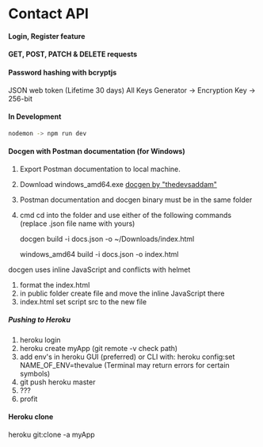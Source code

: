 # Contact API

#### Login, Register feature

#### GET, POST, PATCH & DELETE requests

#### Password hashing with bcryptjs

JSON web token (Lifetime 30 days)
All Keys Generator -> Encryption Key -> 256-bit

#### In Development
```sh
nodemon -> npm run dev
```

#### Docgen with Postman documentation (for Windows)

1. Export Postman documentation to local machine.
2. Download windows_amd64.exe [docgen by "thedevsaddam"](https://github.com/thedevsaddam/docgen/releases)
3. Postman documentation and docgen binary must be in the same folder
4. cmd cd into the folder and use either of the following commands (replace .json file name with yours)

   docgen build -i docs.json -o ~/Downloads/index.html

   windows_amd64 build -i docs.json -o index.html

docgen uses inline JavaScript and conflicts with helmet

1. format the index.html
2. in public folder create file and move the inline JavaScript there
3. index.html set script src to the new file

##### Pushing to Heroku

1. heroku login
2. heroku create myApp (git remote -v check path)
3. add env's in heroku GUI (preferred) or CLI with: heroku config:set NAME_OF_ENV=thevalue (Terminal may return errors for certain symbols)
4. git push heroku master
5. ???
6. profit

#### Heroku clone

heroku git:clone -a myApp
